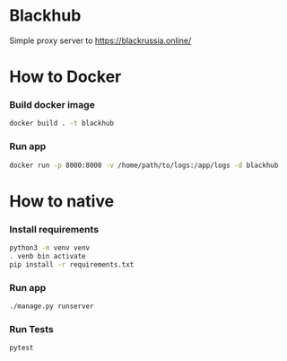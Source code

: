 # Blackhub
Simple proxy server to https://blackrussia.online/

# How to Docker

### Build docker image
```bash
docker build . -t blackhub
```

### Run app
```bash
docker run -p 8000:8000 -v /home/path/to/logs:/app/logs -d blackhub
```

# How to native

### Install requirements
```bash
python3 -m venv venv
. venb bin activate
pip install -r requirements.txt
```

### Run app
```bash
./manage.py runserver
```

### Run Tests
```bash
pytest
```